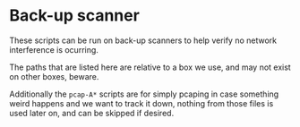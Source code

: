 # Back-up scanner
These scripts can be run on back-up scanners to help verify no network interference is ocurring.

The paths that are listed here are relative to a box we use, and may not exist on other boxes, beware.

Additionally the `pcap-A*` scripts are for simply pcaping in case something weird happens and we want to track it down, nothing from those files is used later on, and can be skipped if desired.
